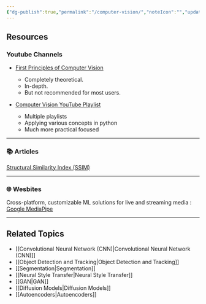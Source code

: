 ```yaml
---
{"dg-publish":true,"permalink":"/computer-vision/","noteIcon":"","updated":"2024-05-22T15:03:41.157+05:30"}
---
```



## Resources

### Youtube Channels

- [First Principles of Computer Vision](https://www.youtube.com/@firstprinciplesofcomputerv3258)
	- Completely theoretical.
	- In-depth.
	- But not recommended for most users.

- [Computer Vision YouTube Playlist](https://www.youtube.com/@DigitalSreeni)
	- Multiple playlists
	- Applying various concepts in python
	- Much more practical focused

---

### 📚 Articles

[Structural Similarity Index (SSIM)](https://medium.com/srm-mic/all-about-structural-similarity-index-ssim-theory-code-in-pytorch-6551b455541e)

---

### 🌐 Wesbites

Cross-platform, customizable ML solutions for live and streaming media : [Google MediaPipe](https://google.github.io/mediapipe/)

---

## Related Topics

- [[Convolutional Neural Network (CNN)\|Convolutional Neural Network (CNN)]]
- [[Object Detection and Tracking\|Object Detection and Tracking]]
- [[Segmentation\|Segmentation]]
- [[Neural Style Transfer\|Neural Style Transfer]]
- [[GAN\|GAN]]
- [[Diffusion Models\|Diffusion Models]]
- [[Autoencoders\|Autoencoders]]
